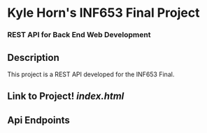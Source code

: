 # Kyle Horn's INF653 Final Project  
### REST API for Back End Web Development  

## Description  
This project is a REST API developed for the INF653 Final. 

## Link to Project! *index.html*


## Api Endpoints
 

